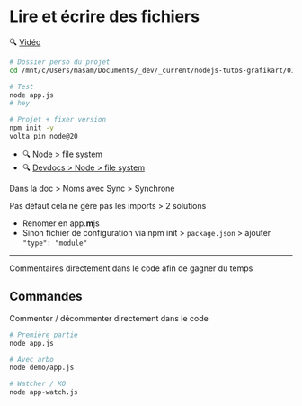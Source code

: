 # Lire et écrire des fichiers

🔍 [Vidéo](https://www.youtube.com/watch?v=cT6b6_XzFmI)

```bash
# Dossier perso du projet
cd /mnt/c/Users/masam/Documents/_dev/_current/nodejs-tutos-grafikart/01-javascript-cote-serveur/01-lire-et-ecrire-des-fichiers

# Test
node app.js
# hey

# Projet + fixer version
npm init -y
volta pin node@20
```

- 🔍 [Node > file system](https://nodejs.org/api/fs.html)
- 🔍 [Devdocs > Node > file system](https://devdocs.io/node-file-system/)

Dans la doc > Noms avec Sync > Synchrone

Pas défaut cela ne gère pas les imports > 2 solutions

- Renomer en app.**m**js
- Sinon fichier de configuration via npm init > `package.json` > ajouter `"type": "module"`

---

Commentaires directement dans le code afin de gagner du temps

## Commandes

Commenter / décommenter directement dans le code

```bash
# Première partie
node app.js

# Avec arbo
node demo/app.js

# Watcher / KO
node app-watch.js
```
